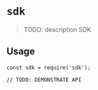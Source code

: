 # `sdk`

> TODO: description SDK

## Usage

```
const sdk = require('sdk');

// TODO: DEMONSTRATE API
```
